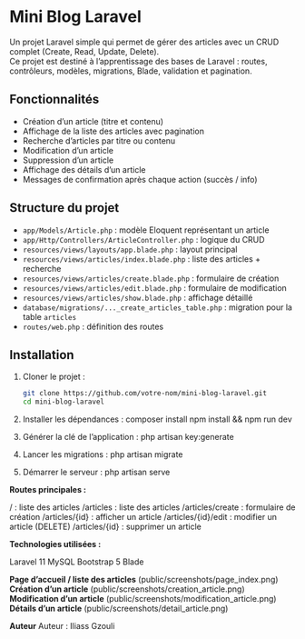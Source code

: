 # Mini Blog Laravel

Un projet Laravel simple qui permet de gérer des articles avec un CRUD complet (Create, Read, Update, Delete).  
Ce projet est destiné à l’apprentissage des bases de Laravel : routes, contrôleurs, modèles, migrations, Blade, validation et pagination.

## Fonctionnalités

- Création d’un article (titre et contenu)
- Affichage de la liste des articles avec pagination
- Recherche d’articles par titre ou contenu
- Modification d’un article
- Suppression d’un article
- Affichage des détails d’un article
- Messages de confirmation après chaque action (succès / info)

## Structure du projet

- `app/Models/Article.php` : modèle Eloquent représentant un article
- `app/Http/Controllers/ArticleController.php` : logique du CRUD
- `resources/views/layouts/app.blade.php` : layout principal
- `resources/views/articles/index.blade.php` : liste des articles + recherche
- `resources/views/articles/create.blade.php` : formulaire de création
- `resources/views/articles/edit.blade.php` : formulaire de modification
- `resources/views/articles/show.blade.php` : affichage détaillé
- `database/migrations/..._create_articles_table.php` : migration pour la table `articles`
- `routes/web.php` : définition des routes

## Installation

1. Cloner le projet :
   ```bash
   git clone https://github.com/votre-nom/mini-blog-laravel.git
   cd mini-blog-laravel
2. Installer les dépendances :
    composer install
    npm install && npm run dev

3. Générer la clé de l’application :
    php artisan key:generate

4. Lancer les migrations :
    php artisan migrate
5. Démarrer le serveur :
    php artisan serve


**Routes principales :**

/ : liste des articles
/articles : liste des articles
/articles/create : formulaire de création
/articles/{id} : afficher un article
/articles/{id}/edit : modifier un article
(DELETE) /articles/{id} : supprimer un article


**Technologies utilisées :**

Laravel 11
MySQL
Bootstrap 5
Blade





**Page d’accueil / liste des articles**
(public/screenshots/page_index.png)
**Création d’un article**
(public/screenshots/creation_article.png)
**Modification d’un article**
(public/screenshots/modification_article.png)
**Détails d’un article**
(public/screenshots/detail_article.png)



**Auteur**
Auteur : Iliass Gzouli
